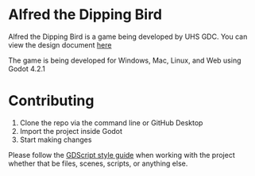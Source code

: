 # Alfred the Dipping Bird
Alfred the Dipping Bird is a game being developed by UHS GDC. You can view the design document [here](https://docs.google.com/document/d/1fIJ-ZI_8utNiiU8Cq0HMYWliuOGEth-xrPfnoSlnYYc/edit?usp=sharing)

The game is being developed for Windows, Mac, Linux, and Web using Godot 4.2.1

# Contributing
1. Clone the repo via the command line or GitHub Desktop
2. Import the project inside Godot
3. Start making changes

Please follow the [GDScript style guide](https://docs.godotengine.org/en/stable/tutorials/scripting/gdscript/gdscript_styleguide.html) when working with the project whether that be files, scenes, scripts, or anything else.
